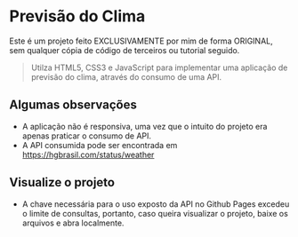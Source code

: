 # Previsão do Clima
Este é um projeto feito EXCLUSIVAMENTE por mim de forma ORIGINAL, sem qualquer cópia de código de terceiros ou tutorial seguido.

> Utilza HTML5, CSS3 e JavaScript para implementar uma aplicação de previsão do clima, através do consumo de uma API. 

## Algumas observações
- A aplicação não é responsiva, uma vez que o intuito do projeto era apenas praticar o consumo de API.
- A API consumida pode ser encontrada em https://hgbrasil.com/status/weather

## Visualize o projeto
- A chave necessária para o uso exposto da API no Github Pages excedeu o limite de consultas, portanto, caso queira visualizar o projeto, baixe os arquivos e abra localmente. 

